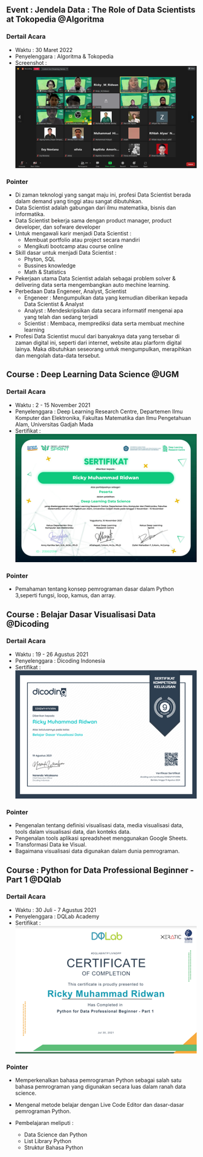 ## Event : Jendela Data : The Role of Data Scientists at Tokopedia @Algoritma

### Dertail Acara
- Waktu : 30 Maret 2022
- Penyelenggara : Algoritma & Tokopedia
- Screenshot :
![img](./img/Screenshot%20(116).png)
### Pointer
- Di zaman teknologi yang sangat maju ini, profesi Data Scientist berada dalam demand yang tinggi atau sangat dibutuhkan.
- Data Scientist adalah gabungan dari ilmu matematika, bisnis dan informatika.
- Data Scientist bekerja sama dengan product manager, product developer, dan sofware developer
- Untuk mengawali karir menjadi Data Scientist :
  - Membuat portfolio atau project secara mandiri
  - Mengikuti bootcamp atau course online
- Skill dasar untuk menjadi Data Scientist :
  - Phyton, SQL
  - Bussines knowledge
  - Math & Statistics
- Pekerjaan utama Data Scientist adalah sebagai problem solver & delivering data serta mengembangkan auto mechine learning.
- Perbedaan Data Engeneer, Analyst, Scientist
  - Engeneer : Mengumpulkan data yang kemudian diberikan kepada Data Scientist & Analyst
  - Analyst : Mendeskripsikan data secara informatif mengenai apa yang telah dan sedang terjadi
  - Scientist : Membaca, memprediksi data serta membuat mechine learning
- Profesi Data Scientist mucul dari banyaknya data yang tersebar di zaman digital ini, seperti dari internet, website atau plarform digital lainya. Maka dibutuhkan seseorang untuk mengumpulkan, merapihkan dan mengolah data-data tersebut.



## Course : Deep Learning Data Science @UGM

### Dertail Acara
- Waktu : 2 - 15 November 2021
- Penyelenggara : Deep Learning Research Centre, Departemen Ilmu Komputer dan Elektronika, Fakultas
Matematika dan Ilmu Pengetahuan Alam, Universitas Gadjah Mada
- Sertifikat :
![img](./img/Screenshot%202022-03-18%20144337.png)

### Pointer
- Pemahaman tentang konsep pemrograman dasar dalam Python 3,seperti fungsi, loop, kamus, dan array. 


## Course : Belajar Dasar Visualisasi Data @Dicoding

### Dertail Acara
- Waktu : 19 - 26 Agustus 2021
- Penyelenggara : Dicoding Indonesia
- Sertifikat :
![img](./img/Screenshot%202022-03-18%20144451.png)

### Pointer
- Pengenalan tentang definisi visualisasi data, media visualisasi data, tools dalam visualisasi data, dan konteks data.
- Pengenalan tools aplikasi spreadsheet menggunakan Google Sheets.
- Transformasi Data ke Visual.
- Bagaimana visualisasi data digunakan dalam dunia pemrograman.


## Course : Python for Data Professional Beginner - Part 1 @DQlab

### Dertail Acara
- Waktu : 30 Juli - 7 Agustus 2021
- Penyelenggara : DQLab Academy
- Sertifikat :
![img](./img/Screenshot%202022-03-18%20144111.png)
### Pointer
- Memperkenalkan bahasa pemrograman Python sebagai salah satu bahasa pemrograman yang digunakan secara luas dalam ranah data science.

- Mengenal metode belajar dengan Live Code Editor dan dasar-dasar pemrograman Python. 

- Pembelajaran meliputi :
  - Data Science dan Python
  - List Library Python
  - Struktur Bahasa Python




